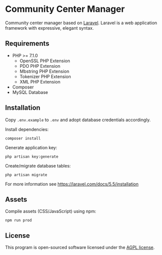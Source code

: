 Community Center Manager
========================

Community center manager based on [Laravel](https://laravel.com/). Laravel is a web application framework with expressive, elegant syntax.

Requirements
------------

* PHP >= 7.1.0
    * OpenSSL PHP Extension
    * PDO PHP Extension
    * Mbstring PHP Extension
    * Tokenizer PHP Extension
    * XML PHP Extension
* Composer
* MySQL Database

Installation
------------

Copy `.env.example` to `.env` and adopt database credentials accordingly.

Install dependencies:

    composer install

Generate application key:

    php artisan key:generate

Create/migrate database tables:

    php artisan migrate

For more information see https://laravel.com/docs/5.5/installation

Assets
------

Compile assets (CSS/JavaScript) using npm:

    npm run prod

License
-------

This program is open-sourced software licensed under the [AGPL license](https://www.gnu.org/licenses/agpl-3.0.en.html).
